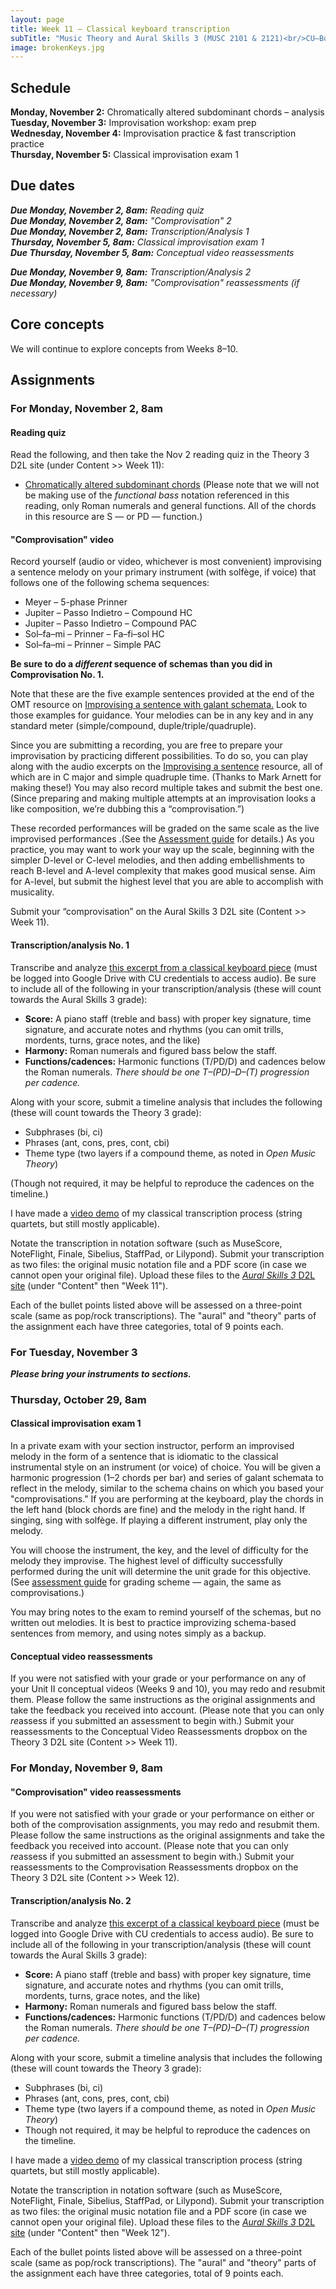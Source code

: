 ```yaml
---
layout: page
title: Week 11 – Classical keyboard transcription
subTitle: "Music Theory and Aural Skills 3 (MUSC 2101 & 2121)<br/>CU–Boulder, Fall 2015<br/>Kris Shaffer, Ph.D. – coordinator"
image: brokenKeys.jpg
---
```


## Schedule

**Monday, November 2:** Chromatically altered subdominant chords – analysis  
**Tuesday, November 3:** Improvisation workshop: exam prep  
**Wednesday, November 4:** Improvisation practice & fast transcription practice  
**Thursday, November 5:** Classical improvisation exam 1

## Due dates

***Due Monday, November 2, 8am:*** *Reading quiz*  
***Due Monday, November 2, 8am:*** *"Comprovisation" 2*  
***Due Monday, November 2, 8am:*** *Transcription/Analysis 1*  
***Thursday, November 5, 8am:*** *Classical improvisation exam 1*  
***Due Thursday, November 5, 8am:*** *Conceptual video reassessments*  

***Due Monday, November 9, 8am:*** *Transcription/Analysis 2*  
***Due Monday, November 9, 8am:*** *"Comprovisation" reassessments (if necessary)*  


## Core concepts

We will continue to explore concepts from Weeks 8–10.


## Assignments

### For Monday, November 2, 8am

#### Reading quiz

Read the following, and then take the Nov 2 reading quiz in the Theory 3 D2L site (under Content >> Week 11):

- [Chromatically altered subdominant chords](http://openmusictheory.com/alteredSubdominants.html) (Please note that we will not be making use of the *functional bass* notation referenced in this reading, only Roman numerals and general functions. All of the chords in this resource are S — or PD — function.)


#### "Comprovisation" video

Record yourself (audio or video, whichever is most convenient) improvising a sentence melody on your primary instrument (with solfège, if voice) that follows one of the following schema sequences:

- Meyer – 5-phase Prinner  
- Jupiter – Passo Indietro – Compound HC  
- Jupiter – Passo Indietro – Compound PAC  
- Sol–fa–mi – Prinner – Fa–fi–sol HC  
- Sol–fa–mi – Prinner – Simple PAC  

**Be sure to do a *different* sequence of schemas than you did in Comprovisation No. 1.**

Note that these are the five example sentences provided at the end of the OMT resource on [Improvising a sentence with galant schemata.](http://openmusictheory.com/schemata-improv.html) Look to those examples for guidance. Your melodies can be in any key and in any standard meter (simple/compound, duple/triple/quadruple).

Since you are submitting a recording, you are free to prepare your improvisation by practicing different possibilities. To do so, you can play along with the audio excerpts on the [Improvising a sentence](http://openmusictheory.com/schemata-improv.html) resource, all of which are in C major and simple quadruple time. (Thanks to Mark Arnett for making these!) You may also record multiple takes and submit the best one. (Since preparing and making multiple attempts at an improvisation looks a like composition, we’re dubbing this a “comprovisation.”)

These recorded performances will be graded on the same scale as the live improvised performances .(See the [Assessment guide](http://theory3.shaffermusic.com/assessments/) for details.) As you practice, you may want to work your way up the scale, beginning with the simpler D-level or C-level melodies, and then adding embellishments to reach B-level and A-level complexity that makes good musical sense. Aim for A-level, but submit the highest level that you are able to accomplish with musicality.

Submit your “comprovisation” on the Aural Skills 3 D2L site (Content >> Week 11).

#### Transcription/analysis No. 1

Transcribe and analyze [this excerpt from a classical keyboard piece](https://drive.google.com/open?id=0B9o4hmKNoi6cdmVjVjdDQ2t3djA) (must be logged into Google Drive with CU credentials to access audio). Be sure to include all of the following in your transcription/analysis (these will count towards the Aural Skills 3 grade):

- **Score:** A piano staff (treble and bass) with proper key signature, time signature, and accurate notes and rhythms (you can omit trills, mordents, turns, grace notes, and the like)   
- **Harmony:** Roman numerals and figured bass below the staff.  
- **Functions/cadences:** Harmonic functions (T/PD/D) and cadences below the Roman numerals. *There should be one T–(PD)–D–(T) progression per cadence.*  

Along with your score, submit a timeline analysis that includes the following (these will count towards the Theory 3 grade):  

- Subphrases (bi, ci)  
- Phrases (ant, cons, pres, cont, cbi)  
- Theme type (two layers if a compound theme, as noted in *Open Music Theory*)  

(Though not required, it may be helpful to reproduce the cadences on the timeline.)

I have made a [video demo](https://vimeo.com/119572881) of my classical transcription process (string quartets, but still mostly applicable).

Notate the transcription in notation software (such as MuseScore, NoteFlight, Finale, Sibelius, StaffPad, or Lilypond). Submit your transcription as two files: the original music notation file and a PDF score (in case we cannot open your original file). Upload these files to the [*Aural Skills 3* D2L site](https://learn.colorado.edu/d2l/home/120555) (under "Content" then "Week 11").

Each of the bullet points listed above will be assessed on a three-point scale (same as pop/rock transcriptions). The "aural" and "theory" parts of the assignment each have three categories, total of 9 points each.


### For Tuesday, November 3

***Please bring your instruments to sections.***


### Thursday, October 29, 8am 

#### Classical improvisation exam 1

In a private exam with your section instructor, perform an improvised melody in the form of a sentence that is idiomatic to the classical instrumental style on an instrument (or voice) of choice. You will be given a harmonic progression (1–2 chords per bar) and series of galant schemata to reflect in the melody, similar to the schema chains on which you based your "comprovisations." If you are performing at the keyboard, play the chords in the left hand (block chords are fine) and the melody in the right hand. If singing, sing with solfège. If playing a different instrument, play only the melody.

You will choose the instrument, the key, and the level of difficulty for the melody they improvise. The highest level of difficulty successfully performed during the unit will determine the unit grade for this objective. (See [assessment guide](/assessments/) for grading scheme — again, the same as comprovisations.)

You may bring notes to the exam to remind yourself of the schemas, but no written out melodies. It is best to practice improvizing schema-based sentences from memory, and using notes simply as a backup.

#### Conceptual video reassessments

If you were not satisfied with your grade or your performance on any of your Unit II conceptual videos (Weeks 9 and 10), you may redo and resubmit them. Please follow the same instructions as the original assignments and take the feedback you received into account. (Please note that you can only *re*assess if you submitted an assessment to begin with.) Submit your reassessments to the Conceptual Video Reassessments dropbox on the Theory 3 D2L site (Content >> Week 11).


### For Monday, November 9, 8am

#### "Comprovisation" video reassessments

If you were not satisfied with your grade or your performance on either or both of the comprovisation assignments, you may redo and resubmit them. Please follow the same instructions as the original assignments and take the feedback you received into account. (Please note that you can only *re*assess if you submitted an assessment to begin with.) Submit your reassessments to the Comprovisation Reassessments dropbox on the Theory 3 D2L site (Content >> Week 12).

#### Transcription/analysis No. 2

Transcribe and analyze [this excerpt of a classical keyboard piece](https://drive.google.com/open?id=0B9o4hmKNoi6cdlZPNTFRYnBZd1k) (must be logged into Google Drive with CU credentials to access audio). Be sure to include all of the following in your transcription/analysis (these will count towards the Aural Skills 3 grade):

- **Score:** A piano staff (treble and bass) with proper key signature, time signature, and accurate notes and rhythms (you can omit trills, mordents, turns, grace notes, and the like)   
- **Harmony:** Roman numerals and figured bass below the staff.  
- **Functions/cadences:** Harmonic functions (T/PD/D) and cadences below the Roman numerals. *There should be one T–(PD)–D–(T) progression per cadence.*  

Along with your score, submit a timeline analysis that includes the following (these will count towards the Theory 3 grade):  

- Subphrases (bi, ci)  
- Phrases (ant, cons, pres, cont, cbi)  
- Theme type (two layers if a compound theme, as noted in *Open Music Theory*)  
- Though not required, it may be helpful to reproduce the cadences on the timeline.

I have made a [video demo](https://vimeo.com/119572881) of my classical transcription process (string quartets, but still mostly applicable).

Notate the transcription in notation software (such as MuseScore, NoteFlight, Finale, Sibelius, StaffPad, or Lilypond). Submit your transcription as two files: the original music notation file and a PDF score (in case we cannot open your original file). Upload these files to the [*Aural Skills 3* D2L site](https://learn.colorado.edu/d2l/home/120555) (under "Content" then "Week 12").

Each of the bullet points listed above will be assessed on a three-point scale (same as pop/rock transcriptions). The "aural" and "theory" parts of the assignment each have three categories, total of 9 points each.